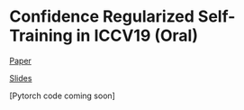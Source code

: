 # Confidence Regularized Self-Training in ICCV19 (Oral)

[Paper](https://arxiv.org/abs/1908.09822) 

[Slides](https://yzou2.github.io/pdf/CRST_slides.pdf)

[Pytorch code coming soon]
